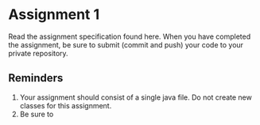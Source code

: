 # Assignment 1


Read the assignment specification found here. When you have completed the assignment, be sure to submit (commit and push) your code to your private repository. 

## Reminders

1. Your assignment should consist of a single java file. Do not create new classes for this assignment. 
2. Be sure to 
